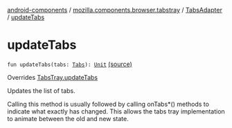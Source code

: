 [android-components](../../index.md) / [mozilla.components.browser.tabstray](../index.md) / [TabsAdapter](index.md) / [updateTabs](./update-tabs.md)

# updateTabs

`fun updateTabs(tabs: `[`Tabs`](../../mozilla.components.concept.tabstray/-tabs/index.md)`): `[`Unit`](https://kotlinlang.org/api/latest/jvm/stdlib/kotlin/-unit/index.html) [(source)](https://github.com/mozilla-mobile/android-components/blob/master/components/browser/tabstray/src/main/java/mozilla/components/browser/tabstray/TabsAdapter.kt#L49)

Overrides [TabsTray.updateTabs](../../mozilla.components.concept.tabstray/-tabs-tray/update-tabs.md)

Updates the list of tabs.

Calling this method is usually followed by calling onTabs*() methods to indicate what
exactly has changed. This allows the tabs tray implementation to animate between the old and
new state.

